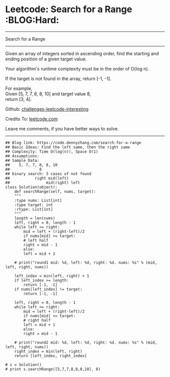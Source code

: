 
# Leetcode: Search for a Range     :BLOG:Hard:

---

Search for a Range  

---

Given an array of integers sorted in ascending order, find the starting and ending position of a given target value.  

Your algorithm's runtime complexity must be in the order of O(log n).  

If the target is not found in the array, return [-1, -1].  

For example,  
Given [5, 7, 7, 8, 8, 10] and target value 8,  
return [3, 4].  

Github: [challenges-leetcode-interesting](https://github.com/DennyZhang/challenges-leetcode-interesting/tree/master/problems/search-for-a-range)  

Credits To: [leetcode.com](https://leetcode.com/problems/search-for-a-range/description/)  

Leave me comments, if you have better ways to solve.  

---

    ## Blog link: https://code.dennyzhang.com/search-for-a-range
    ## Basic Ideas: Find the left same, then the right same
    ## Complexity: Time O(log(n)), Space O(1)
    ## Assumptions:
    ## Sample Data:
    ##    5, 7, 7, 8, 8, 10
    ##             8
    ## binary search: 3 cases of not found
    ##           right mid(left)
    ##                mid(right) left
    class Solution(object):
        def searchRange(self, nums, target):
    	"""
    	:type nums: List[int]
    	:type target: int
    	:rtype: List[int]
    	"""
    	length = len(nums)
    	left, right = 0, length - 1
    	while left <= right:
    	    mid = left + (right-left)/2
    	    if nums[mid] >= target:
    		# left half
    		right = mid - 1
    	    else:
    		left = mid + 1
    
    	# print("round1 mid: %d, left: %d, right: %d. nums: %s" % (mid, left, right, nums))
    
    	left_index = min(left, right) + 1
    	if left_index >= length:
    	    return [-1, -1]
    	if nums[left_index] != target:
    	    return [-1, -1]
    
    	left, right = 0, length - 1
    	while left <= right:
    	    mid = left + (right-left)/2
    	    if nums[mid] <= target:
    		# right half
    		left = mid + 1
    	    else:
    		right = mid - 1
    
    	# print("round2 mid: %d, left: %d, right: %d. nums: %s" % (mid, left, right, nums))
    	right_index = min(left, right)
    	return [left_index, right_index]
    
    # s = Solution()
    # print s.searchRange([5,7,7,8,8,8,10], 8)

